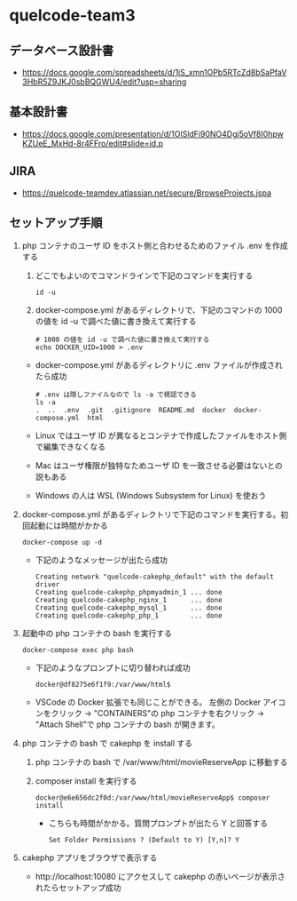 # quelcode-team3

## データベース設計書

- https://docs.google.com/spreadsheets/d/1iS_xmn1OPb5RTcZd8bSaPfaV3HbR5Z9JKJ0sbBQGWU4/edit?usp=sharing

## 基本設計書

- https://docs.google.com/presentation/d/1OlSldFi90NO4Dgj5oVf8I0hpwKZUeE_MxHd-8r4FFro/edit#slide=id.p

## JIRA

- https://quelcode-teamdev.atlassian.net/secure/BrowseProjects.jspa

## セットアップ手順

1. php コンテナのユーザ ID をホスト側と合わせるためのファイル .env を作成する

   1. どこでもよいのでコマンドラインで下記のコマンドを実行する

      ```
      id -u
      ```

   1. docker-compose.yml があるディレクトリで、下記のコマンドの 1000 の値を id -u で調べた値に書き換えて実行する

      ```
      # 1000 の値を id -u で調べた値に書き換えて実行する
      echo DOCKER_UID=1000 > .env
      ```

   - docker-compose.yml があるディレクトリに .env ファイルが作成されたら成功

     ```
     # .env は隠しファイルなので ls -a で視認できる
     ls -a
     .  ..  .env  .git  .gitignore  README.md  docker  docker-compose.yml  html
     ```

   - Linux ではユーザ ID が異なるとコンテナで作成したファイルをホスト側で編集できなくなる
   - Mac はユーザ権限が独特なためユーザ ID を一致させる必要はないとの説もある
   - Windows の人は WSL (Windows Subsystem for Linux) を使おう

1. docker-compose.yml があるディレクトリで下記のコマンドを実行する。初回起動には時間がかかる

   ```
   docker-compose up -d
   ```

   - 下記のようなメッセージが出たら成功

     ```
     Creating network "quelcode-cakephp_default" with the default driver
     Creating quelcode-cakephp_phpmyadmin_1 ... done
     Creating quelcode-cakephp_nginx_1      ... done
     Creating quelcode-cakephp_mysql_1      ... done
     Creating quelcode-cakephp_php_1        ... done
     ```

1. 起動中の php コンテナの bash を実行する

   ```
   docker-compose exec php bash
   ```

   - 下記のようなプロンプトに切り替われば成功

     ```
     docker@df8275e6f1f9:/var/www/html$
     ```

   - VSCode の Docker 拡張でも同じことができる。
     左側の Docker アイコンをクリック → "CONTAINERS"の php コンテナを右クリック → "Attach Shell"で php コンテナの bash が開きます。

1. php コンテナの bash で cakephp を install する

   1. php コンテナの bash で /var/www/html/movieReserveApp に移動する

   1. composer install を実行する

      ```
      docker@e6e656dc2f0d:/var/www/html/movieReserveApp$ composer install
      ```

      - こちらも時間がかかる。質問プロンプトが出たら Y と回答する

        ```
        Set Folder Permissions ? (Default to Y) [Y,n]? Y
        ```

1. cakephp アプリをブラウザで表示する

   - http://localhost:10080 にアクセスして cakephp の赤いページが表示されたらセットアップ成功

